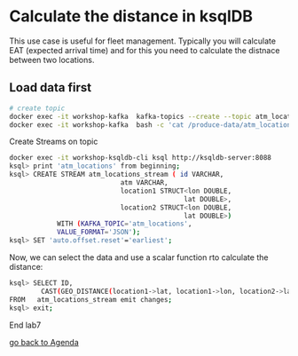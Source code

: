 # Calculate the distance in ksqlDB
This use case is useful for fleet management. Typically you will calculate EAT (expected arrival time) and for this you need to calculate the distnace between two locations.

## Load data first
```bash
# create topic
docker exec -it workshop-kafka  kafka-topics --create --topic atm_locations --bootstrap-server localhost:9092
docker exec -it workshop-kafka  bash -c 'cat /produce-data/atm_locations.json | kafka-console-producer --topic atm_locations --broker-list localhost:9092'
```
Create Streams on topic
```bash
docker exec -it workshop-ksqldb-cli ksql http://ksqldb-server:8088
ksql> print 'atm_locations' from beginning;
ksql> CREATE STREAM atm_locations_stream ( id VARCHAR,
                            atm VARCHAR,
                            location1 STRUCT<lon DOUBLE,
                                            lat DOUBLE>,
                            location2 STRUCT<lon DOUBLE,
                                            lat DOUBLE>)
            WITH (KAFKA_TOPIC='atm_locations',
            VALUE_FORMAT='JSON');
ksql> SET 'auto.offset.reset'='earliest';
```
Now, we can select the data and use a scalar function rto calculate the distance:
```bash
ksql> SELECT ID,
        CAST(GEO_DISTANCE(location1->lat, location1->lon, location2->lat, location2->lon, 'KM') AS INT) AS DISTANCE_BETWEEN_1and2_KM
FROM   atm_locations_stream emit changes;
ksql> exit;
```

End lab7

[go back to Agenda](https://github.com/ora0600/confluent-ksqldb-hands-on-workshop/blob/master/README.md#hands-on-agenda-and-labs)
